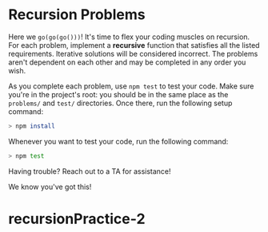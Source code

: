 # Recursion Problems

Here we `go(go(go()))`! It's time to flex your coding muscles on recursion. For
each problem, implement a **recursive** function that satisfies all the listed
requirements. Iterative solutions will be considered incorrect. The problems
aren't dependent on each other and may be completed in any order you wish.

As you complete each problem, use `npm test` to test your code. Make sure
you're in the project's root: you should be in the same place as the `problems/`
and `test/` directories. Once there, run the following setup command:

```sh
> npm install
```

Whenever you want to test your code, run the following command:

```sh
> npm test
```

Having trouble? Reach out to a TA for assistance!

We know you've got this!
# recursionPractice-2
